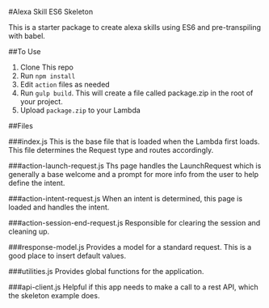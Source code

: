 #Alexa Skill ES6 Skeleton

This is a starter package to create alexa skills using ES6 and pre-transpiling with babel.

##To Use

1. Clone This repo
2. Run `npm install`
3. Edit `action` files as needed
4. Run `gulp build`. This will create a file called package.zip in the root of your project.
5. Upload `package.zip` to your Lambda

##Files

###index.js
This is the base file that is loaded when the Lambda first loads. This file determines the Request type and routes accordingly.

###action-launch-request.js
Ths page handles the LaunchRequest which is generally a base welcome and a prompt for more info from the user to help define the intent.

###action-intent-request.js
When an intent is determined, this page is loaded and handles the intent.

###action-session-end-request.js
Responsible for clearing the session and cleaning up.

###response-model.js
Provides a model for a standard request. This is a good place to insert default values.

###utilities.js
Provides global functions for the application.

###api-client.js
Helpful if this app needs to make a call to a rest API, which the skeleton example does.